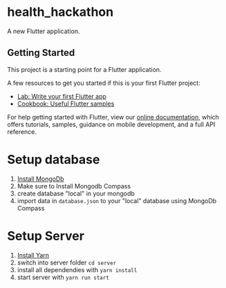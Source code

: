# health_hackathon

A new Flutter application.

## Getting Started

This project is a starting point for a Flutter application.

A few resources to get you started if this is your first Flutter project:

- [Lab: Write your first Flutter app](https://flutter.dev/docs/get-started/codelab)
- [Cookbook: Useful Flutter samples](https://flutter.dev/docs/cookbook)

For help getting started with Flutter, view our
[online documentation](https://flutter.dev/docs), which offers tutorials,
samples, guidance on mobile development, and a full API reference.

# Setup database
1. [Install MongoDb](https://docs.mongodb.com/manual/installation/)
2. Make sure to Install Mongodb Compass
3. create database "local" in your mongodb
4. import data in `database.json` to your "local" database using MongoDb Compass
# Setup  Server
1. [Install Yarn](https://yarnpkg.com/lang/en/docs/install/#windows-stable)
2. switch into server folder `cd server`
3. install all dependendies with `yarn install`
4. start server with `yarn run start`



